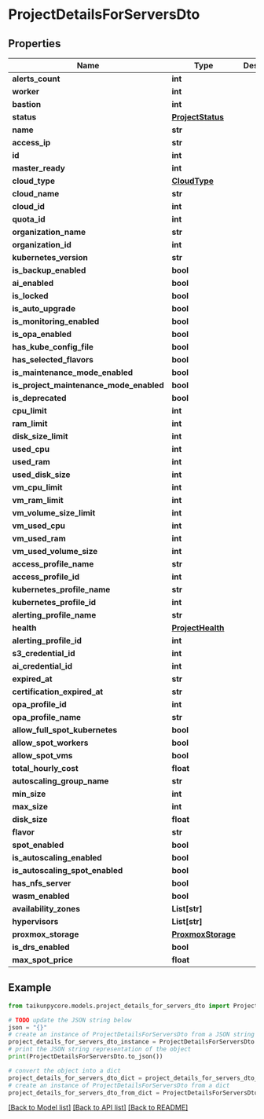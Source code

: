 # ProjectDetailsForServersDto


## Properties

Name | Type | Description | Notes
------------ | ------------- | ------------- | -------------
**alerts_count** | **int** |  | 
**worker** | **int** |  | 
**bastion** | **int** |  | 
**status** | [**ProjectStatus**](ProjectStatus.md) |  | 
**name** | **str** |  | 
**access_ip** | **str** |  | 
**id** | **int** |  | 
**master_ready** | **int** |  | 
**cloud_type** | [**CloudType**](CloudType.md) |  | 
**cloud_name** | **str** |  | 
**cloud_id** | **int** |  | 
**quota_id** | **int** |  | 
**organization_name** | **str** |  | 
**organization_id** | **int** |  | 
**kubernetes_version** | **str** |  | 
**is_backup_enabled** | **bool** |  | 
**ai_enabled** | **bool** |  | 
**is_locked** | **bool** |  | 
**is_auto_upgrade** | **bool** |  | 
**is_monitoring_enabled** | **bool** |  | 
**is_opa_enabled** | **bool** |  | 
**has_kube_config_file** | **bool** |  | 
**has_selected_flavors** | **bool** |  | 
**is_maintenance_mode_enabled** | **bool** |  | 
**is_project_maintenance_mode_enabled** | **bool** |  | 
**is_deprecated** | **bool** |  | 
**cpu_limit** | **int** |  | 
**ram_limit** | **int** |  | 
**disk_size_limit** | **int** |  | 
**used_cpu** | **int** |  | 
**used_ram** | **int** |  | 
**used_disk_size** | **int** |  | 
**vm_cpu_limit** | **int** |  | 
**vm_ram_limit** | **int** |  | 
**vm_volume_size_limit** | **int** |  | 
**vm_used_cpu** | **int** |  | 
**vm_used_ram** | **int** |  | 
**vm_used_volume_size** | **int** |  | 
**access_profile_name** | **str** |  | 
**access_profile_id** | **int** |  | 
**kubernetes_profile_name** | **str** |  | 
**kubernetes_profile_id** | **int** |  | 
**alerting_profile_name** | **str** |  | 
**health** | [**ProjectHealth**](ProjectHealth.md) |  | 
**alerting_profile_id** | **int** |  | 
**s3_credential_id** | **int** |  | 
**ai_credential_id** | **int** |  | 
**expired_at** | **str** |  | 
**certification_expired_at** | **str** |  | 
**opa_profile_id** | **int** |  | 
**opa_profile_name** | **str** |  | 
**allow_full_spot_kubernetes** | **bool** |  | 
**allow_spot_workers** | **bool** |  | 
**allow_spot_vms** | **bool** |  | 
**total_hourly_cost** | **float** |  | 
**autoscaling_group_name** | **str** |  | 
**min_size** | **int** |  | 
**max_size** | **int** |  | 
**disk_size** | **float** |  | 
**flavor** | **str** |  | 
**spot_enabled** | **bool** |  | 
**is_autoscaling_enabled** | **bool** |  | 
**is_autoscaling_spot_enabled** | **bool** |  | 
**has_nfs_server** | **bool** |  | 
**wasm_enabled** | **bool** |  | 
**availability_zones** | **List[str]** |  | 
**hypervisors** | **List[str]** |  | 
**proxmox_storage** | [**ProxmoxStorage**](ProxmoxStorage.md) |  | 
**is_drs_enabled** | **bool** |  | 
**max_spot_price** | **float** |  | 

## Example

```python
from taikunpycore.models.project_details_for_servers_dto import ProjectDetailsForServersDto

# TODO update the JSON string below
json = "{}"
# create an instance of ProjectDetailsForServersDto from a JSON string
project_details_for_servers_dto_instance = ProjectDetailsForServersDto.from_json(json)
# print the JSON string representation of the object
print(ProjectDetailsForServersDto.to_json())

# convert the object into a dict
project_details_for_servers_dto_dict = project_details_for_servers_dto_instance.to_dict()
# create an instance of ProjectDetailsForServersDto from a dict
project_details_for_servers_dto_from_dict = ProjectDetailsForServersDto.from_dict(project_details_for_servers_dto_dict)
```
[[Back to Model list]](../README.md#documentation-for-models) [[Back to API list]](../README.md#documentation-for-api-endpoints) [[Back to README]](../README.md)


